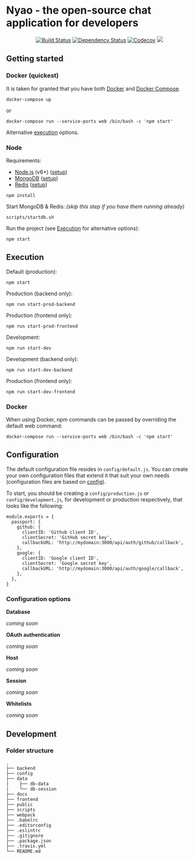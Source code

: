 # Nyao - the open-source chat application for developers

<p align="center">
  <a href="https://travis-ci.com/zurfyx/nyao"><img src="https://travis-ci.com/zurfyx/nyao.svg?token=kXP2msyJWy3GocoENpsq&branch=master" alt="Build Status" /></a>
  <a href="https://dependencyci.com/github/zurfyx/nyao"><img src="https://dependencyci.com/github/zurfyx/nyao/badge" alt="Dependency Status" /></a>
  <a href="https://codecov.io/gh/zurfyx/nyao"><img src="https://codecov.io/gh/zurfyx/nyao/branch/master/graph/badge.svg?token=fqr6VP4POE" alt="Codecov" /></a>
  <a href="https://codeclimate.com/repos/588ce93fc323540054000f72/feed"><img src="https://codeclimate.com/repos/588ce93fc323540054000f72/badges/6af06015c038b1ef6f6c/gpa.svg" /></a>
</p>

## Getting started

### Docker (quickest)

It is taken for granted that you have both [Docker](https://docs.docker.com/engine/installation/) and [Docker Compose](https://docs.docker.com/compose/install/).

```
docker-compose up
```
or

```
docker-compose run --service-ports web /bin/bash -c 'npm start'
```

Alternative [execution](#execution) options.

### Node

Requirements:

- [Node.js](https://nodejs.org) (v6+) ([setup](https://nodejs.org/en/download/package-manager/#debian-and-ubuntu-based-linux-distributions))
- [MongoDB](https://www.mongodb.com/) ([setup](https://www.digitalocean.com/community/tutorials/how-to-install-mongodb-on-ubuntu-16-04))
- [Redis](https://redis.io) ([setup](https://www.digitalocean.com/community/tutorials/how-to-install-and-configure-redis-on-ubuntu-16-04))

```
npm install
```

Start MongoDB & Redis: *(skip this step if you have them running already)*

```
scripts/startdb.sh
```

Run the project (see [Execution](#execution) for alternative options):

```
npm start
```

## Execution

Default (production):

`npm start`

Production (backend only):

`npm run start-prod-backend`

Production (frontend only):

`npm run start-prod-frontend`

Development:

`npm run start-dev`

Development (backend only):

`npm run start-dev-backend`

Production (frontend only):

`npm run start-dev-frontend`

### Docker

When using Docker, npm commands can be passed by overriding the default web command:

```
docker-compose run --service-ports web /bin/bash -c 'npm start'
```

## Configuration

The default configuration file resides in `config/default.js`.
You can create your own configuration files that extend it that suit your own needs
(configuration files are based on [config](https://github.com/lorenwest/node-config)).

To start, you should be creating a `config/production.js` or `config/development.js`, for
development or production respectively, that looks like the following:

```
module.exports = {
  passport: {
    github: {
      clientID: 'Github client ID',
      clientSecret: 'GitHub secret key',
      callbackURL: 'http://mydomain:3000/api/auth/github/callback',
    },
    google: {
      clientID: 'Google client ID',
      clientSecret: 'Google secret key',
      callbackURL: 'http://mydomain:3000/api/auth/google/callback',
    },
  },
}
```

### Configuration options

**Database**

*coming soon*

**OAuth authentication**

*coming soon*

**Host**

*coming soon*

**Session**

*coming soon*

**Whitelists**

*coming soon*

## Development

### Folder structure

```
.
├── backend
├── config
├── data
|    ├── db-data
|    └── db-session
├── docs
├── frontend
├── public
├── scripts
├── webpack
├── .babelrc
├── .editorconfig
├── .eslintrc
├── .gitignore
├── .package.json
├── .travis.yml
└── README.md
```